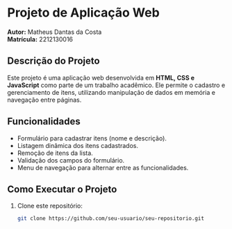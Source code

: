 # Projeto de Aplicação Web  

**Autor:** Matheus Dantas da Costa  
**Matrícula:** 2212130016  

## Descrição do Projeto  
Este projeto é uma aplicação web desenvolvida em **HTML, CSS e JavaScript** como parte de um trabalho acadêmico. Ele permite o cadastro e gerenciamento de itens, utilizando manipulação de dados em memória e navegação entre páginas.  

## Funcionalidades  
- Formulário para cadastrar itens (nome e descrição).  
- Listagem dinâmica dos itens cadastrados.  
- Remoção de itens da lista.  
- Validação dos campos do formulário.  
- Menu de navegação para alternar entre as funcionalidades.  

## Como Executar o Projeto  
1. Clone este repositório:  
   ```bash
   git clone https://github.com/seu-usuario/seu-repositorio.git
   